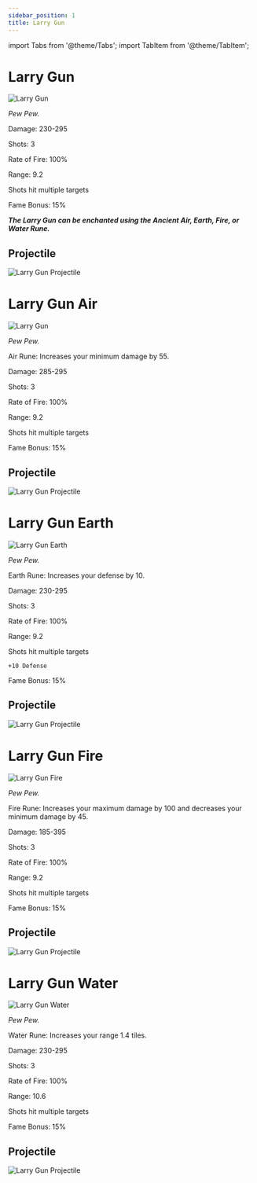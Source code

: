 ```yaml
---
sidebar_position: 1
title: Larry Gun
---
```


import Tabs from '@theme/Tabs';
import TabItem from '@theme/TabItem';

<Tabs>
  <TabItem value="Larry Gun" label="Larry Gun" default>
   
# Larry Gun 

![Larry Gun](https://vwiki.valorserver.com/api/item/picture/Larry%20Gun)  

<i>Pew Pew.</i>  

Damage: 230-295  

Shots: 3  

Rate of Fire: 100%  

Range: 9.2  

Shots hit multiple targets  

Fame Bonus: 15%  

***The Larry Gun can be enchanted using the Ancient Air, Earth, Fire, or Water Rune.***

## Projectile

![Larry Gun Projectile](https://cdn.discordapp.com/attachments/828314781793779742/981595273535037520/larrygun.gif)

  </TabItem>
  <TabItem value="Air" label="Air">

# Larry Gun Air

![Larry Gun](https://vwiki.valorserver.com/api/item/picture/Larry%20Gun%20Air)  

<i>Pew Pew.</i>  

Air Rune: Increases your minimum damage by 55.

Damage: 285-295 

Shots: 3  

Rate of Fire: 100%  

Range: 9.2  

Shots hit multiple targets  

Fame Bonus: 15%  

## Projectile

![Larry Gun Projectile](https://cdn.discordapp.com/attachments/828314781793779742/981595273535037520/larrygun.gif)


  </TabItem>
  <TabItem value="Earth" label="Earth">

# Larry Gun Earth 

![Larry Gun Earth](https://vwiki.valorserver.com/api/item/picture/Larry%20Gun%20Earth)  

<i> Pew Pew. </i>

Earth Rune: Increases your defense by 10.

Damage: 230-295  

Shots: 3 

Rate of Fire: 100%  

Range: 9.2  

Shots hit multiple targets  

    +10 Defense

Fame Bonus: 15%  

## Projectile 

![Larry Gun Projectile](https://cdn.discordapp.com/attachments/828314781793779742/981595273535037520/larrygun.gif)


  </TabItem>
  <TabItem value="Fire" label="Fire">

# Larry Gun Fire

![Larry Gun Fire](https://vwiki.valorserver.com/api/item/picture/Larry%20Gun%20Fire)  

<i>Pew Pew.</i>  

Fire Rune: Increases your maximum damage by 100 and decreases your minimum damage by 45.

Damage: 185-395  

Shots: 3  

Rate of Fire: 100%  

Range: 9.2  

Shots hit multiple targets  

Fame Bonus: 15%  

## Projectile

![Larry Gun Projectile](https://cdn.discordapp.com/attachments/828314781793779742/981595273535037520/larrygun.gif)

  </TabItem>
  <TabItem value="Water" label="Water">

# Larry Gun Water

![Larry Gun Water](https://vwiki.valorserver.com/api/item/picture/Larry%20Gun%20Water)  

<i>Pew Pew.</i>  

Water Rune: Increases your range 1.4 tiles.

Damage: 230-295  

Shots: 3  

Rate of Fire: 100%  

Range: 10.6

Shots hit multiple targets  

Fame Bonus: 15%  

## Projectile

![Larry Gun Projectile](https://cdn.discordapp.com/attachments/828314781793779742/981595273535037520/larrygun.gif)


  </TabItem>
</Tabs>
